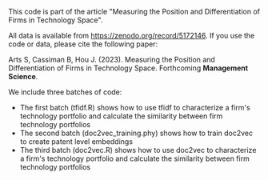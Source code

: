 This code is part of the article "Measuring the Position and Differentiation of Firms in Technology Space".

All data is available from https://zenodo.org/record/5172146. 
If you use the code or data, please cite the following paper:

Arts S, Cassiman B, Hou J. (2023). Measuring the Position and Differentiation of Firms in Technology Space. Forthcoming **Management Science**. 

We include three batches of code:

- The first batch (tfidf.R) shows how to use tfidf to characterize a firm's technology portfolio and calculate the similarity between firm technology portfolios
- The second batch (doc2vec_training.phy) shows how to train doc2vec to create patent level embeddings 
- The third batch (doc2vec.R) shows how to use doc2vec to characterize a firm's technology portfolio and calculate the similarity between firm technology portfolios
